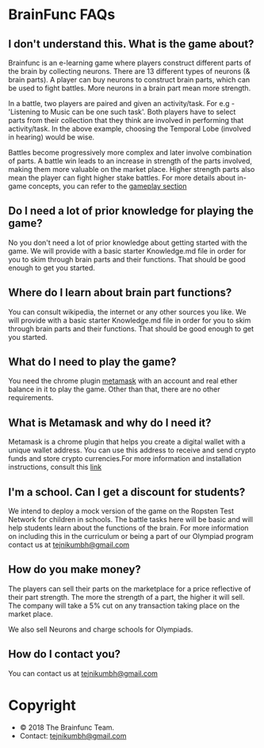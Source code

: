 # BrainFunc FAQs

## I don't understand this. What is the game about?
Brainfunc is an e-learning game where players construct different parts of the brain by collecting neurons. There are 13 different types of neurons (& brain parts). A player can buy neurons to construct brain parts, which can be used to fight battles. More neurons in a brain part mean more strength. 


In a battle, two players are paired and given an activity/task. For e.g - 'Listening to Music can be one such task'. Both players have to select parts from their collection that they think are involved in performing that activity/task. In the above example, choosing the Temporal Lobe (involved in hearing) would be wise.


Battles become progressively more complex and later involve combination of parts. A battle win leads to an increase in strength of the parts involved, making them more valuable on the market place. Higher strength parts also mean the player can fight higher stake battles. For more details about in-game concepts, you can refer to the [gameplay section](https://github.com/brainfunc/web-app/blob/dev/docs/gameplay.md)


## Do I need a lot of prior knowledge for playing the game?
No you don't need a lot of prior knowledge about getting started with the game. We will provide with a basic starter Knowledge.md file in order for you to skim through brain parts and their functions. That should be good enough to get you started.

## Where do I learn about brain part functions?
You can consult wikipedia, the internet or any other sources you like. We will provide with a basic starter Knowledge.md file in order for you to skim through brain parts and their functions. That should be good enough to get you started.

## What do I need to play the game?
You need the chrome plugin [metamask](https://metamask.io/) with an account and real ether balance in it to play the game. Other than that, there are no other requirements. 

## What is Metamask and why do I need it?
Metamask is a chrome plugin that helps you create a digital wallet with a unique wallet address. You can use this address to receive and send crypto funds and store crypto currencies.For more information and installation instructions, consult this [link](https://metamask.io/)

## I'm a school. Can I get a discount for students?
We intend to deploy a mock version of the game on the Ropsten Test Network for children in schools. The battle tasks here will be basic and will help students learn about the functions of the brain. For more information on including this in the curriculum or being a part of our Olympiad program contact us at tejnikumbh@gmail.com 

## How do you make money?
The players can sell their parts on the marketplace for a price reflective of their part strength. The more the strength of a part, the higher it will sell. The company will take a 5% cut on any transaction taking place on the market place.


We also sell Neurons and charge schools for Olympiads.

## How do I contact you?
You can contact us at tejnikumbh@gmail.com

# Copyright
- © 2018 The Brainfunc Team.
- Contact: tejnikumbh@gmail.com
